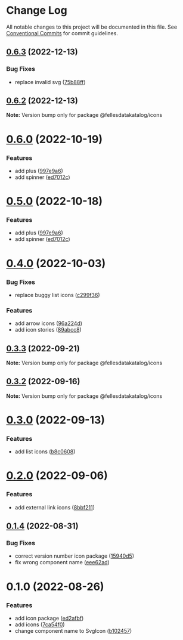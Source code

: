 # Change Log

All notable changes to this project will be documented in this file.
See [Conventional Commits](https://conventionalcommits.org) for commit guidelines.

## [0.6.3](https://github.com/fellesdatakatalog/fdk-kit/compare/@fellesdatakatalog/icons@0.6.2...@fellesdatakatalog/icons@0.6.3) (2022-12-13)


### Bug Fixes

* replace invalid svg ([75b88ff](https://github.com/fellesdatakatalog/fdk-kit/commit/75b88ff49ab29adb6828e554da9e4876fca37456))





## [0.6.2](https://github.com/fellesdatakatalog/fdk-kit/compare/@fellesdatakatalog/icons@0.6.0...@fellesdatakatalog/icons@0.6.2) (2022-12-13)

**Note:** Version bump only for package @fellesdatakatalog/icons





# [0.6.0](https://github.com/fellesdatakatalog/fdk-kit/compare/@fellesdatakatalog/icons@0.4.0...@fellesdatakatalog/icons@0.6.0) (2022-10-19)


### Features

* add plus ([997e9a6](https://github.com/fellesdatakatalog/fdk-kit/commit/997e9a640d174b30ad18fef28a519a1d73281758))
* add spinner ([ed7012c](https://github.com/fellesdatakatalog/fdk-kit/commit/ed7012cd4b76f7bf1d9f34e457b68dcb87f4f68e))





# [0.5.0](https://github.com/fellesdatakatalog/fdk-kit/compare/@fellesdatakatalog/icons@0.4.0...@fellesdatakatalog/icons@0.5.0) (2022-10-18)


### Features

* add plus ([997e9a6](https://github.com/fellesdatakatalog/fdk-kit/commit/997e9a640d174b30ad18fef28a519a1d73281758))
* add spinner ([ed7012c](https://github.com/fellesdatakatalog/fdk-kit/commit/ed7012cd4b76f7bf1d9f34e457b68dcb87f4f68e))





# [0.4.0](https://github.com/fellesdatakatalog/fdk-kit/compare/@fellesdatakatalog/icons@0.3.3...@fellesdatakatalog/icons@0.4.0) (2022-10-03)


### Bug Fixes

* replace buggy list icons ([c299f36](https://github.com/fellesdatakatalog/fdk-kit/commit/c299f362b6f233a1a08f9625fe8470e56158b0ce))


### Features

* add arrow icons ([96a224d](https://github.com/fellesdatakatalog/fdk-kit/commit/96a224dee25b888a61bda3ff0ca41a7b9d1d275e))
* add icon stories ([89abcc8](https://github.com/fellesdatakatalog/fdk-kit/commit/89abcc84a40420e2e9a21f2fb2e24947e7670c64))





## [0.3.3](https://github.com/fellesdatakatalog/fdk-kit/compare/@fellesdatakatalog/icons@0.3.2...@fellesdatakatalog/icons@0.3.3) (2022-09-21)

**Note:** Version bump only for package @fellesdatakatalog/icons





## [0.3.2](https://github.com/fellesdatakatalog/fdk-kit/compare/@fellesdatakatalog/icons@0.3.0...@fellesdatakatalog/icons@0.3.2) (2022-09-16)

**Note:** Version bump only for package @fellesdatakatalog/icons





# [0.3.0](https://github.com/fellesdatakatalog/fdk-kit/compare/@fellesdatakatalog/icons@0.2.0...@fellesdatakatalog/icons@0.3.0) (2022-09-13)


### Features

* add list icons ([b8c0608](https://github.com/fellesdatakatalog/fdk-kit/commit/b8c0608f4319e275bf7a99ff285893ddea4f03ac))





# [0.2.0](https://github.com/fellesdatakatalog/fdk-kit/compare/@fellesdatakatalog/icons@0.1.4...@fellesdatakatalog/icons@0.2.0) (2022-09-06)


### Features

* add external link icons ([8bbf211](https://github.com/fellesdatakatalog/fdk-kit/commit/8bbf211eb21a78d1c0985ac95f722ed48931c370))





## [0.1.4](https://github.com/fellesdatakatalog/fdk-kit/compare/@fellesdatakatalog/icons@0.1.0...@fellesdatakatalog/icons@0.1.4) (2022-08-31)


### Bug Fixes

* correct version number icon package ([15940d5](https://github.com/fellesdatakatalog/fdk-kit/commit/15940d58aaebff6d49d313edd8c9238a62d846e3))
* fix wrong component name ([eee62ad](https://github.com/fellesdatakatalog/fdk-kit/commit/eee62ad17425ef5e28cf1891d8c5f9e2a22bbe74))





# 0.1.0 (2022-08-26)


### Features

* add icon package ([ed2afbf](https://github.com/fellesdatakatalog/fdk-kit/commit/ed2afbf1686b17f06279186ff239448fba0bb564))
* add icons ([7ca54f0](https://github.com/fellesdatakatalog/fdk-kit/commit/7ca54f03def1668f791979fe3692a24103bb97e2))
* change component name to SvgIcon ([b102457](https://github.com/fellesdatakatalog/fdk-kit/commit/b1024575a684d823fca341f07cb4718adf861c70))
